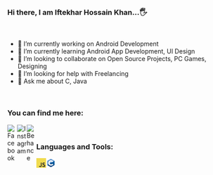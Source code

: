 ### Hi there, I am Iftekhar Hossain Khan...🖐

<br/>

- 🔭 I’m currently working on Android Development
- 🌱 I’m currently learning Android App Development, UI Design
- 👯 I’m looking to collaborate on Open Source Projects, PC Games, Designing
- 🤔 I’m looking for help with Freelancing
- 💬 Ask me about C, Java

<br/>

### You can find me here:
[<img align="left" alt="Facebook" width="22px" src="https://raw.githubusercontent.com/ihkcreations/icons/86e6c3c1ea0cadf3ec172911710701c469a8ea61/facebook.svg?token=ASOCNWPA3ZLS6MJLVIMPPT3BLY2L6" />][facebook]
[<img align="left" alt="Instagram" width="22px" src="https://raw.githubusercontent.com/ihkcreations/icons/86e6c3c1ea0cadf3ec172911710701c469a8ea61/instagram.svg?token=ASOCNWJFKINAYWNIAZKUY5LBLY224" />][instagram]
[<img align="left" alt="Behance" width="22px" src="https://raw.githubusercontent.com/ihkcreations/icons/86e6c3c1ea0cadf3ec172911710701c469a8ea61/behance.svg?token=ASOCNWO324PD5UR2TVA4EULBLY2TI" />][behance]


<br/>

### Languages and Tools:
<img align="left" width="22px" src="https://raw.githubusercontent.com/github/explore/80688e429a7d4ef2fca1e82350fe8e3517d3494d/topics/javascript/javascript.png" />
<img align="left" width="22px" src="https://raw.githubusercontent.com/github/explore/f3e22f0dca2be955676bc70d6214b95b13354ee8/topics/c/c.png" />



[facebook]: https://www.facebook.com/ihk.786
[instagram]: https://www.instagram.com/iftekharhossaink
[behance]: https://www.behance.net/ihkcreations


